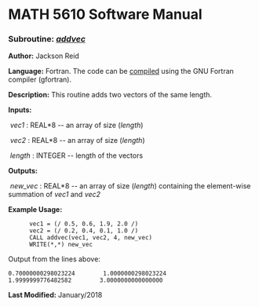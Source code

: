 # MATH 5610 Software Manual

### Subroutine: [_addvec_](../addvec.f90)

**Author:** Jackson Reid

**Language:** Fortran. The code can be [compiled](compilation.md) using the GNU Fortran compiler (gfortran).

**Description:** This routine adds two vectors of the same length.

**Inputs:** 

​       _vec1_ : REAL*8 -- an array of size (_length_)

​       _vec2_ : REAL*8 -- an array of size (_length_)

​       _length_ : INTEGER -- length of the vectors

**Outputs:** 

​	_new_vec_ : REAL*8 -- an array of size (_length_) containing the element-wise summation of _vec1_ and _vec2_

**Example Usage:** 

```
      vec1 = (/ 0.5, 0.6, 1.9, 2.0 /)
      vec2 = (/ 0.2, 0.4, 0.1, 1.0 /)
      CALL addvec(vec1, vec2, 4, new_vec)
      WRITE(*,*) new_vec
```
Output from the lines above:

```
0.70000000298023224        1.0000000298023224        1.9999999776482582        3.0000000000000000  
```

**Last Modified:** January/2018